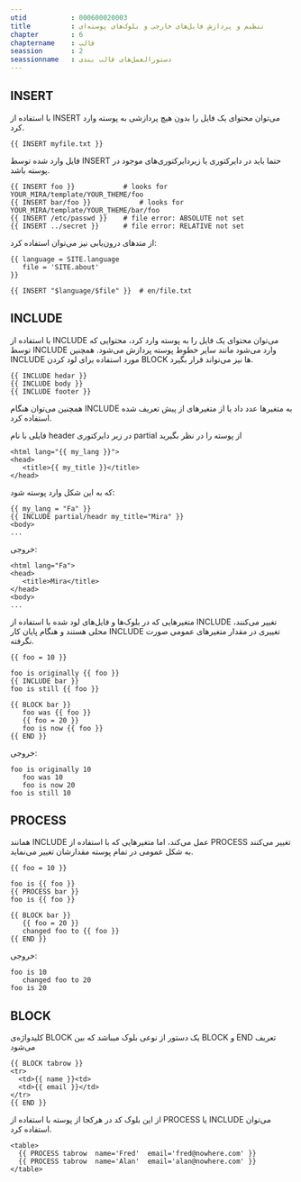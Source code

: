 ```yaml
---
utid           : 000600020003
title          : تنظیم و پردازش فایل‌های خارجی و بلوک‌های پوسته‌ای
chapter        : 6
chaptername    : قالب
seassion       : 2
seassionname   : دستورالعمل‌های قالب بندی
---
```



<h2>INSERT</h2>

<p>با استفاده از INSERT می‌توان محتوای یک فایل را بدون هیچ پردازشی به پوسته وارد کرد.</p>

<pre><code>{{ INSERT myfile.txt }}
</code></pre>

<p>فایل وارد شده توسط INSERT حتما باید در دایرکتوری یا زیردایرکتوری‌های موجود در پوسته باشد.</p>

<pre><code>{{ INSERT foo }}            # looks for YOUR_MIRA/template/YOUR_THEME/foo
{{ INSERT bar/foo }}            # looks for YOUR_MIRA/template/YOUR_THEME/bar/foo
{{ INSERT /etc/passwd }}    # file error: ABSOLUTE not set
{{ INSERT ../secret }}      # file error: RELATIVE not set
</code></pre>

<p>از متدهای درون‌یابی نیز می‌توان استفاده کرد:</p>

<pre><code>{{ language = SITE.language
   file = 'SITE.about' 
}}

{{ INSERT "$language/$file" }}  # en/file.txt
</code></pre>

<h2>INCLUDE</h2>

<p>با استفاده از INCLUDE می‌توان محتوای یک فایل را به پوسته وارد کرد، محتوایی که توسط INCLUDE وارد می‌شود مانند سایر خطوط پوسته پردازش می‌شود. همچنین INCLUDE مورد استفاده برای لود کردن BLOCK ها نیز می‌تواند قرار بگیرد.</p>

<pre><code>{{ INCLUDE hedar }}
{{ INCLUDE body }}
{{ INCLUDE footer }}
</code></pre>

<p>همچنین می‌توان هنگام INCLUDE به متغیرها عدد داد یا از متغیرهای از پیش تعریف شده استفاده کرد.</p>

<p>فایلی با نام header در زیر دایرکتوری partial از پوسته را در نظر بگیرید</p>

<pre><code>&lt;html lang="{{ my_lang }}"&gt;
&lt;head&gt;
   &lt;title&gt;{{ my_title }}&lt;/title&gt;
&lt;/head&gt;
</code></pre>

<p>که به این شکل وارد پوسته شود:</p>

<pre><code>{{ my_lang = "Fa" }}
{{ INCLUDE partial/headr my_title="Mira" }}
&lt;body&gt;
...
</code></pre>

<p>خروجی:</p>

<pre><code>&lt;html lang="Fa"&gt;
&lt;head&gt;
   &lt;title&gt;Mira&lt;/title&gt;
&lt;/head&gt;
&lt;body&gt;
...
</code></pre>

<p>متغیرهایی که در بلوک‌ها و فایل‌های لود شده با استفاده از INCLUDE تغییر می‌کنند، محلی هستند و هنگام پایان کار INCLUDE تغییری در مقدار متغیرهای عمومی صورت نگرفته.</p>

<pre><code>{{ foo = 10 }}

foo is originally {{ foo }}
{{ INCLUDE bar }}
foo is still {{ foo }}

{{ BLOCK bar }}
   foo was {{ foo }}
   {{ foo = 20 }}
   foo is now {{ foo }}
{{ END }}
</code></pre>

<p>خروجی:</p>

<pre><code>foo is originally 10
   foo was 10
   foo is now 20
foo is still 10
</code></pre>

<h2>PROCESS</h2>

<p>همانند INCLUDE عمل می‌کند، اما متغیرهایی که با استفاده از PROCESS تغییر می‌کنند به شکل عمومی در تمام پوسته مقدارشان تغییر می‌نماید.</p>

<pre><code>{{ foo = 10 }}

foo is {{ foo }}
{{ PROCESS bar }}
foo is {{ foo }}

{{ BLOCK bar }}
   {{ foo = 20 }}
   changed foo to {{ foo }}
{{ END }}
</code></pre>

<p>خروجی:</p>

<pre><code>foo is 10
   changed foo to 20
foo is 20
</code></pre>

<h2>BLOCK</h2>

<p>کلیدواژه‌ی BLOCK یک دستور از نوعی بلوک میباشد که بین BLOCK و END تعریف می‌شود</p>

<pre><code>{{ BLOCK tabrow }}
&lt;tr&gt;
  &lt;td&gt;{{ name }}&lt;td&gt;
  &lt;td&gt;{{ email }}&lt;/td&gt;
&lt;/tr&gt;
{{ END }}
</code></pre>

<p>از این بلوک کد در هرکجا از پوسته با استفاده از PROCESS یا INCLUDE می‌توان استفاده کرد.</p>

<pre><code>&lt;table&gt;
  {{ PROCESS tabrow  name='Fred'  email='fred@nowhere.com' }}
  {{ PROCESS tabrow  name='Alan'  email='alan@nowhere.com' }}
&lt;/table&gt;
</code></pre>


